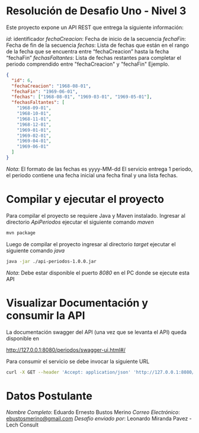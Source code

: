 # Resolución de Desafio Uno - Nivel 3

Este proyecto expone un API REST que entrega la siguiente información:

_id_: identificador
_fechaCreacion_: Fecha de inicio de la secuencia
_fechaFin_: Fecha de fin de la secuencia
_fechas_: Lista de fechas que están en el rango de la fecha que se encuentra entre “fechaCreacion” hasta la fecha “fechaFin”
_fechasFaltantes_: Lista de fechas restantes para completar el periodo comprendido entre "fechaCreacion" y "fechaFin"
Ejemplo.

```json
{
  "id": 6,
  "fechaCreacion": "1968-08-01",
  "fechaFin": "1969-06-01",
  "fechas": ["1968-08-01", "1969-03-01", "1969-05-01"],
  "fechasFaltantes": [
    "1968-09-01",
    "1968-10-01",
    "1968-11-01",
    "1968-12-01",
    "1969-01-01",
    "1969-02-01",
    "1969-04-01",
    "1969-06-01"
  ]
}
```

_Nota_:
El formato de las fechas es yyyy-MM-dd
El servicio entrega 1 periodo, el periodo contiene una fecha inicial una fecha final y una lista fechas.

# Compilar y ejecutar el proyecto

Para compilar el proyecto se requiere Java y Maven instalado.
Ingresar al directorio _ApiPeriodos_ ejecutar el siguiente comando _maven_

```bash
mvn package
```

Luego de compilar el proyecto ingresar al directorio _target_ ejecutar el siguiente comando _java_

```bash
java -jar ./api-periodos-1.0.0.jar
```

_Nota_:
Debe estar disponible el puerto _8080_ en el PC donde se ejecute esta API

# Visualizar Documentación y consumir la API

La documentación swagger del API (una vez que se levanta el API) queda disponible en

http://127.0.0.1:8080/periodos/swagger-ui.html#/

Para consumir el servicio se debe invocar la siguiente URL

```bash
curl -X GET --header 'Accept: application/json' 'http://127.0.0.1:8080/periodos/api/getAllPeriodsByRandom'
```

# Datos Postulante

_Nombre Completo_: Eduardo Ernesto Bustos Merino
_Correo Electrónico_: ebustosmerino@gmail.com
_Desafio enviado por_: Leonardo Miranda Pavez - Lech Consult
